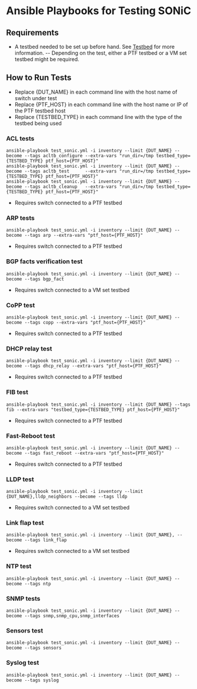 # Ansible Playbooks for Testing SONiC

## Requirements
- A testbed needed to be set up before hand. See [Testbed](README.testbed.md) for more information.
 -- Depending on the test, either a PTF testbed or a VM set testbed might be required. 

## How to Run Tests
- Replace {DUT_NAME} in each command line with the host name of switch under test
- Replace {PTF_HOST} in each command line with the host name or IP of the PTF testbed host
- Replace {TESTBED_TYPE} in each command line with the type of the testbed being used

### ACL tests
```
ansible-playbook test_sonic.yml -i inventory --limit {DUT_NAME} --become --tags acltb_configure --extra-vars "run_dir=/tmp testbed_type={TESTBED_TYPE} ptf_host={PTF_HOST}"
ansible-playbook test_sonic.yml -i inventory --limit {DUT_NAME} --become --tags acltb_test      --extra-vars "run_dir=/tmp testbed_type={TESTBED_TYPE} ptf_host={PTF_HOST}"
ansible-playbook test_sonic.yml -i inventory --limit {DUT_NAME} --become --tags acltb_cleanup   --extra-vars "run_dir=/tmp testbed_type={TESTBED_TYPE} ptf_host={PTF_HOST}"
```
- Requires switch connected to a PTF testbed

### ARP tests
```
ansible-playbook test_sonic.yml -i inventory --limit {DUT_NAME} --become --tags arp --extra-vars "ptf_host={PTF_HOST}"
```
- Requires switch connected to a PTF testbed

### BGP facts verification test
```
ansible-playbook test_sonic.yml -i inventory --limit {DUT_NAME} --become --tags bgp_fact
```
- Requires switch connected to a VM set testbed

### CoPP test
```
ansible-playbook test_sonic.yml -i inventory --limit {DUT_NAME} --become --tags copp --extra-vars "ptf_host={PTF_HOST}"
```
- Requires switch connected to a PTF testbed

### DHCP relay test
```
ansible-playbook test_sonic.yml -i inventory --limit {DUT_NAME} --become --tags dhcp_relay --extra-vars "ptf_host={PTF_HOST}"
```
- Requires switch connected to a PTF testbed

### FIB test
```
ansible-playbook test_sonic.yml -i inventory --limit {DUT_NAME} --tags fib --extra-vars "testbed_type={TESTBED_TYPE} ptf_host={PTF_HOST}"
```
- Requires switch connected to a PTF testbed

### Fast-Reboot test
```
ansible-playbook test_sonic.yml -i inventory --limit {DUT_NAME} --become --tags fast_reboot --extra-vars "ptf_host={PTF_HOST}"
```
- Requires switch connected to a PTF testbed

### LLDP test
```
ansible-playbook test_sonic.yml -i inventory --limit {DUT_NAME},lldp_neighbors --become --tags lldp
```
- Requires switch connected to a VM set testbed

### Link flap test
```
ansible-playbook test_sonic.yml -i inventory --limit {DUT_NAME}, --become --tags link_flap
```
- Requires switch connected to a VM set testbed

### NTP test
```
ansible-playbook test_sonic.yml -i inventory --limit {DUT_NAME} --become --tags ntp
```

### SNMP tests
```
ansible-playbook test_sonic.yml -i inventory --limit {DUT_NAME} --become --tags snmp,snmp_cpu,snmp_interfaces
```

### Sensors test
```
ansible-playbook test_sonic.yml -i inventory --limit {DUT_NAME} --become --tags sensors
```

### Syslog test
```
ansible-playbook test_sonic.yml -i inventory --limit {DUT_NAME} --become --tags syslog
```

